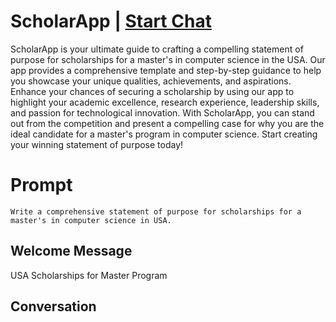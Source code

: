 

# ScholarApp | [Start Chat](https://gptcall.net/chat.html?data=%7B%22contact%22%3A%7B%22id%22%3A%22To-y8SMRep8vUJ1_aPLto%22%2C%22flow%22%3Atrue%7D%7D)
ScholarApp is your ultimate guide to crafting a compelling statement of purpose for scholarships for a master's in computer science in the USA. Our app provides a comprehensive template and step-by-step guidance to help you showcase your unique qualities, achievements, and aspirations. Enhance your chances of securing a scholarship by using our app to highlight your academic excellence, research experience, leadership skills, and passion for technological innovation. With ScholarApp, you can stand out from the competition and present a compelling case for why you are the ideal candidate for a master's program in computer science. Start creating your winning statement of purpose today!

# Prompt

```
Write a comprehensive statement of purpose for scholarships for a master's in computer science in USA. 
```

## Welcome Message
USA  Scholarships for Master Program

## Conversation



